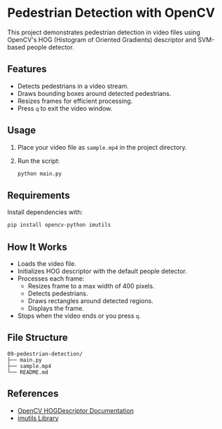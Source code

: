 # Pedestrian Detection with OpenCV

This project demonstrates pedestrian detection in video files using OpenCV's HOG (Histogram of Oriented Gradients) descriptor and SVM-based people detector.

## Features

- Detects pedestrians in a video stream.
- Draws bounding boxes around detected pedestrians.
- Resizes frames for efficient processing.
- Press `q` to exit the video window.

## Usage

1. Place your video file as `sample.mp4` in the project directory.
2. Run the script:

    ```bash
    python main.py
    ```

## Requirements

Install dependencies with:

```bash
pip install opencv-python imutils
```

## How It Works

- Loads the video file.
- Initializes HOG descriptor with the default people detector.
- Processes each frame:
  - Resizes frame to a max width of 400 pixels.
  - Detects pedestrians.
  - Draws rectangles around detected regions.
  - Displays the frame.
- Stops when the video ends or you press `q`.

## File Structure

```
09-pedestrian-detection/
├── main.py
├── sample.mp4
└── README.md
```

## References

- [OpenCV HOGDescriptor Documentation](https://docs.opencv.org/)
- [imutils Library](https://github.com/jrosebr1/imutils)
